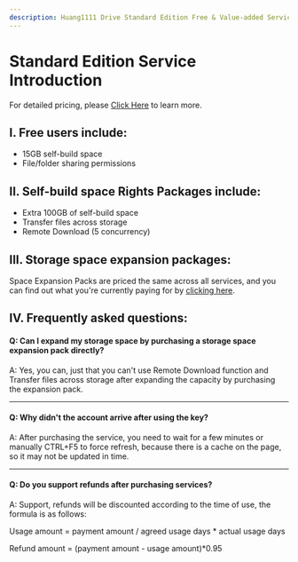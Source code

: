 ```yaml
---
description: Huang1111 Drive Standard Edition Free & Value-added Services Introduction.
---
```


# Standard Edition Service Introduction

For detailed pricing, please [Click Here](../huang1111-self-build-space/price-models.md) to learn more.

## I. Free users include:

* 15GB self-build space
* File/folder sharing permissions



## II. Self-build space Rights Packages include:

* Extra 100GB of self-build space
* Transfer files across storage
* Remote Download  (5 concurrency)



## III. Storage space expansion packages:

Space Expansion Packs are priced the same across all services, and you can find out what you're currently paying for by [clicking here](../huang1111-self-build-space/price-models.md#storage-expansion-pack-price).



## IV. Frequently asked questions:

#### Q: Can I expand my storage space by purchasing a storage space expansion pack directly?

A: Yes, you can, just that you can't use Remote Download function and Transfer files across storage after expanding the capacity by purchasing the expansion pack.

***

#### Q: Why didn't the account arrive after using the key?

A: After purchasing the service, you need to wait for a few minutes or manually CTRL+F5 to force refresh, because there is a cache on the page, so it may not be updated in time.

***

#### Q: Do you support refunds after purchasing services?

A: Support, refunds will be discounted according to the time of use, the formula is as follows:

Usage amount = payment amount / agreed usage days \* actual usage days

Refund amount = (payment amount - usage amount)\*0.95
